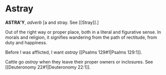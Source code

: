 # Astray

**ASTRA'Y**, _adverb_ \[a and stray. See [[Stray]].\]

Out of the right way or proper place, both in a literal and figurative sense. In morals and religion, it signifies wandering from the path of rectitude, from duty and happiness.

Before I was afflicted, I want _astray_ [[Psalms 129#1|Psalms 129:1]].

Cattle go _astray_ when they leave their proper owners or inclosures. See [[Deuteronomy 22#1|Deuteronomy 22:1]].